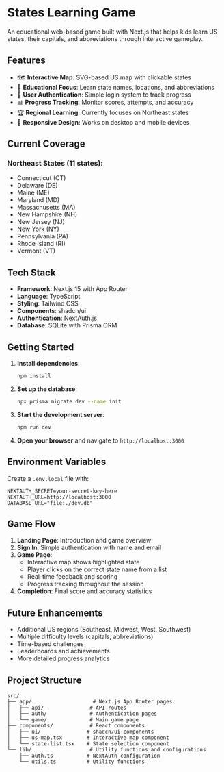 # States Learning Game

An educational web-based game built with Next.js that helps kids learn US states, their capitals, and abbreviations through interactive gameplay.

## Features

- 🗺️ **Interactive Map**: SVG-based US map with clickable states
- 🎯 **Educational Focus**: Learn state names, locations, and abbreviations
- 👤 **User Authentication**: Simple login system to track progress
- 📊 **Progress Tracking**: Monitor scores, attempts, and accuracy
- 🏆 **Regional Learning**: Currently focuses on Northeast states
- 📱 **Responsive Design**: Works on desktop and mobile devices

## Current Coverage

### Northeast States (11 states):
- Connecticut (CT)
- Delaware (DE)
- Maine (ME)
- Maryland (MD)
- Massachusetts (MA)
- New Hampshire (NH)
- New Jersey (NJ)
- New York (NY)
- Pennsylvania (PA)
- Rhode Island (RI)
- Vermont (VT)

## Tech Stack

- **Framework**: Next.js 15 with App Router
- **Language**: TypeScript
- **Styling**: Tailwind CSS
- **Components**: shadcn/ui
- **Authentication**: NextAuth.js
- **Database**: SQLite with Prisma ORM

## Getting Started

1. **Install dependencies**:
   ```bash
   npm install
   ```

2. **Set up the database**:
   ```bash
   npx prisma migrate dev --name init
   ```

3. **Start the development server**:
   ```bash
   npm run dev
   ```

4. **Open your browser** and navigate to `http://localhost:3000`

## Environment Variables

Create a `.env.local` file with:

```
NEXTAUTH_SECRET=your-secret-key-here
NEXTAUTH_URL=http://localhost:3000
DATABASE_URL="file:./dev.db"
```

## Game Flow

1. **Landing Page**: Introduction and game overview
2. **Sign In**: Simple authentication with name and email
3. **Game Page**: 
   - Interactive map shows highlighted state
   - Player clicks on the correct state name from a list
   - Real-time feedback and scoring
   - Progress tracking throughout the session
4. **Completion**: Final score and accuracy statistics

## Future Enhancements

- Additional US regions (Southeast, Midwest, West, Southwest)
- Multiple difficulty levels (capitals, abbreviations)
- Time-based challenges
- Leaderboards and achievements
- More detailed progress analytics

## Project Structure

```
src/
├── app/                    # Next.js App Router pages
│   ├── api/               # API routes
│   ├── auth/              # Authentication pages
│   └── game/              # Main game page
├── components/            # React components
│   ├── ui/               # shadcn/ui components
│   ├── us-map.tsx        # Interactive map component
│   └── state-list.tsx    # State selection component
└── lib/                   # Utility functions and configurations
    ├── auth.ts           # NextAuth configuration
    └── utils.ts          # Utility functions
```
